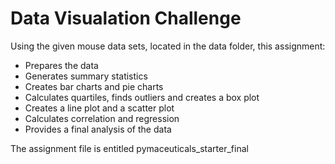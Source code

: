# Data Visualation Challenge

Using the given mouse data sets, located in the data folder, this assignment:

- Prepares the data
- Generates summary statistics
- Creates bar charts and pie charts
- Calculates quartiles, finds outliers and creates a box plot
- Creates a line plot and a scatter plot
- Calculates correlation and regression
- Provides a final analysis of the data

The assignment file is entitled pymaceuticals_starter_final 